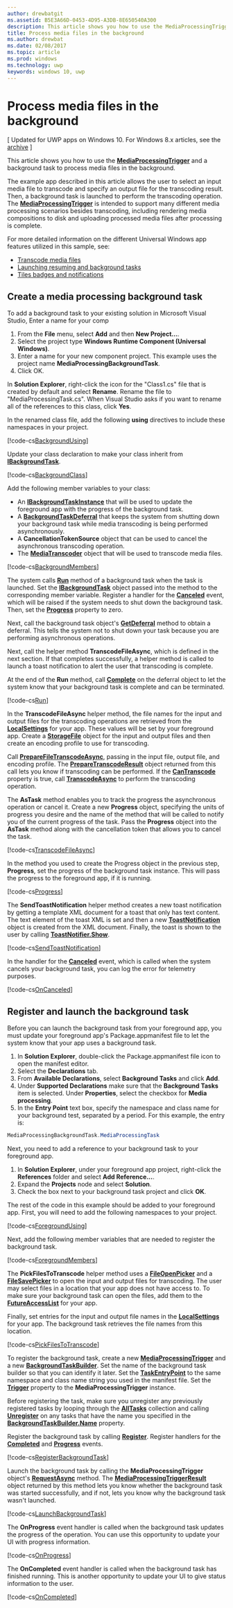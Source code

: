 ---author: drewbatgitms.assetid: B5E3A66D-0453-4D95-A3DB-8E650540A300description: This article shows you how to use the MediaProcessingTrigger and a background task to process media files in the background.title: Process media files in the backgroundms.author: drewbatms.date: 02/08/2017ms.topic: articlems.prod: windowsms.technology: uwpkeywords: windows 10, uwp---# Process media files in the background\[ Updated for UWP apps on Windows 10. For Windows 8.x articles, see the [archive](http://go.microsoft.com/fwlink/p/?linkid=619132) \]This article shows you how to use the [**MediaProcessingTrigger**](https://msdn.microsoft.com/library/windows/apps/dn806005) and a background task to process media files in the background.The example app described in this article allows the user to select an input media file to transcode and specify an output file for the transcoding result. Then, a background task is launched to perform the transcoding operation. The [**MediaProcessingTrigger**](https://msdn.microsoft.com/library/windows/apps/dn806005) is intended to support many different media processing scenarios besides transcoding, including rendering media compositions to disk and uploading processed media files after processing is complete.For more detailed information on the different Universal Windows app features utilized in this sample, see:-   [Transcode media files](transcode-media-files.md)-   [Launching resuming and background tasks](https://msdn.microsoft.com/library/windows/apps/mt227652)-   [Tiles badges and notifications](https://msdn.microsoft.com/library/windows/apps/mt185606)## Create a media processing background taskTo add a background task to your existing solution in Microsoft Visual Studio, Enter a name for your comp1.  From the **File** menu, select **Add** and then **New Project...**.2.  Select the project type **Windows Runtime Component (Universal Windows)**.3.  Enter a name for your new component project. This example uses the project name **MediaProcessingBackgroundTask**.4.  Click OK.In **Solution Explorer**, right-click the icon for the "Class1.cs" file that is created by default and select **Rename**. Rename the file to "MediaProcessingTask.cs". When Visual Studio asks if you want to rename all of the references to this class, click **Yes**.In the renamed class file, add the following **using** directives to include these namespaces in your project.                                  [!code-cs[BackgroundUsing](./code/MediaProcessingTriggerWin10/cs/MediaProcessingBackgroundTask/MediaProcessingTask.cs#SnippetBackgroundUsing)]Update your class declaration to make your class inherit from [**IBackgroundTask**](https://msdn.microsoft.com/library/windows/apps/br224794).[!code-cs[BackgroundClass](./code/MediaProcessingTriggerWin10/cs/MediaProcessingBackgroundTask/MediaProcessingTask.cs#SnippetBackgroundClass)]Add the following member variables to your class:-   An [**IBackgroundTaskInstance**](https://msdn.microsoft.com/library/windows/apps/br224797) that will be used to update the foreground app with the progress of the background task.-   A [**BackgroundTaskDeferral**](https://msdn.microsoft.com/library/windows/apps/hh700499) that keeps the system from shutting down your background task while media transcoding is being performed asynchronously.-   A **CancellationTokenSource** object that can be used to cancel the asynchronous transcoding operation.-   The [**MediaTranscoder**](https://msdn.microsoft.com/library/windows/apps/br207080) object that will be used to transcode media files.[!code-cs[BackgroundMembers](./code/MediaProcessingTriggerWin10/cs/MediaProcessingBackgroundTask/MediaProcessingTask.cs#SnippetBackgroundMembers)]The system calls [**Run**](https://msdn.microsoft.com/library/windows/apps/br224811) method of a background task when the task is launched. Set the [**IBackgroundTask**](https://msdn.microsoft.com/library/windows/apps/br224794) object passed into the method to the corresponding member variable. Register a handler for the [**Canceled**](https://msdn.microsoft.com/library/windows/apps/br224798) event, which will be raised if the system needs to shut down the background task. Then, set the [**Progress**](https://msdn.microsoft.com/library/windows/apps/br224800) property to zero.Next, call the background task object's [**GetDeferral**](https://msdn.microsoft.com/library/windows/apps/hh700507) method to obtain a deferral. This tells the system not to shut down your task because you are performing asynchronous operations.Next, call the helper method **TranscodeFileAsync**, which is defined in the next section. If that completes successfully, a helper method is called to launch a toast notification to alert the user that transcoding is complete.At the end of the **Run** method, call [**Complete**](https://msdn.microsoft.com/library/windows/apps/hh700504) on the deferral object to let the system know that your background task is complete and can be terminated.[!code-cs[Run](./code/MediaProcessingTriggerWin10/cs/MediaProcessingBackgroundTask/MediaProcessingTask.cs#SnippetRun)]In the **TranscodeFileAsync** helper method, the file names for the input and output files for the transcoding operations are retrieved from the [**LocalSettings**](https://msdn.microsoft.com/library/windows/apps/br241622) for your app. These values will be set by your foreground app. Create a [**StorageFile**](https://msdn.microsoft.com/library/windows/apps/br227171) object for the input and output files and then create an encoding profile to use for transcoding.Call [**PrepareFileTranscodeAsync**](https://msdn.microsoft.com/library/windows/apps/hh700936), passing in the input file, output file, and encoding profile. The [**PrepareTranscodeResult**](https://msdn.microsoft.com/library/windows/apps/hh700941) object returned from this call lets you know if transcoding can be performed. If the [**CanTranscode**](https://msdn.microsoft.com/library/windows/apps/hh700942) property is true, call [**TranscodeAsync**](https://msdn.microsoft.com/library/windows/apps/hh700946) to perform the transcoding operation.The **AsTask** method enables you to track the progress the asynchronous operation or cancel it. Create a new **Progress** object, specifying the units of progress you desire and the name of the method that will be called to notify you of the current progress of the task. Pass the **Progress** object into the **AsTask** method along with the cancellation token that allows you to cancel the task.[!code-cs[TranscodeFileAsync](./code/MediaProcessingTriggerWin10/cs/MediaProcessingBackgroundTask/MediaProcessingTask.cs#SnippetTranscodeFileAsync)]In the method you used to create the Progress object in the previous step, **Progress**, set the progress of the background task instance. This will pass the progress to the foreground app, if it is running.[!code-cs[Progress](./code/MediaProcessingTriggerWin10/cs/MediaProcessingBackgroundTask/MediaProcessingTask.cs#SnippetProgress)]The **SendToastNotification** helper method creates a new toast notification by getting a template XML document for a toast that only has text content. The text element of the toast XML is set and then a new [**ToastNotification**](https://msdn.microsoft.com/library/windows/apps/br208641) object is created from the XML document. Finally, the toast is shown to the user by calling [**ToastNotifier.Show**](https://msdn.microsoft.com/library/windows/apps/br208659).[!code-cs[SendToastNotification](./code/MediaProcessingTriggerWin10/cs/MediaProcessingBackgroundTask/MediaProcessingTask.cs#SnippetSendToastNotification)]In the handler for the [**Canceled**](https://msdn.microsoft.com/library/windows/apps/Windows.ApplicationModel.Background.IBackgroundTaskInstance.Canceled) event, which is called when the system cancels your background task, you can log the error for telemetry purposes.[!code-cs[OnCanceled](./code/MediaProcessingTriggerWin10/cs/MediaProcessingBackgroundTask/MediaProcessingTask.cs#SnippetOnCanceled)]## Register and launch the background taskBefore you can launch the background task from your foreground app, you must update your foreground app's Package.appmanifest file to let the system know that your app uses a background task.1.  In **Solution Explorer**, double-click the Package.appmanifest file icon to open the manifest editor.2.  Select the **Declarations** tab.3.  From **Available Declarations**, select **Background Tasks** and click **Add**.4.  Under **Supported Declarations** make sure that the **Background Tasks** item is selected. Under **Properties**, select the checkbox for **Media processing**.5.  In the **Entry Point** text box, specify the namespace and class name for your background test, separated by a period. For this example, the entry is:   ```csharp   MediaProcessingBackgroundTask.MediaProcessingTask   ```Next, you need to add a reference to your background task to your foreground app.1.  In **Solution Explorer**, under your foreground app project, right-click the **References** folder and select **Add Reference...**.2.  Expand the **Projects** node and select **Solution**.3.  Check the box next to your background task project and click **OK**.The rest of the code in this example should be added to your foreground app. First, you will need to add the following namespaces to your project.[!code-cs[ForegroundUsing](./code/MediaProcessingTriggerWin10/cs/MediaProcessingTriggerWin10/MainPage.xaml.cs#SnippetForegroundUsing)]Next, add the following member variables that are needed to register the background task.[!code-cs[ForegroundMembers](./code/MediaProcessingTriggerWin10/cs/MediaProcessingTriggerWin10/MainPage.xaml.cs#SnippetForegroundMembers)]The **PickFilesToTranscode** helper method uses a [**FileOpenPicker**](https://msdn.microsoft.com/library/windows/apps/br207847) and a [**FileSavePicker**](https://msdn.microsoft.com/library/windows/apps/br207871) to open the input and output files for transcoding. The user may select files in a location that your app does not have access to. To make sure your background task can open the files, add them to the [**FutureAccessList**](https://msdn.microsoft.com/library/windows/apps/br207457) for your app.Finally, set entries for the input and output file names in the [**LocalSettings**](https://msdn.microsoft.com/library/windows/apps/br241622) for your app. The background task retrieves the file names from this location.[!code-cs[PickFilesToTranscode](./code/MediaProcessingTriggerWin10/cs/MediaProcessingTriggerWin10/MainPage.xaml.cs#SnippetPickFilesToTranscode)]To register the background task, create a new [**MediaProcessingTrigger**](https://msdn.microsoft.com/library/windows/apps/dn806005) and a new [**BackgroundTaskBuilder**](https://msdn.microsoft.com/library/windows/apps/br224768). Set the name of the background task builder so that you can identify it later. Set the [**TaskEntryPoint**](https://msdn.microsoft.com/library/windows/apps/br224774) to the same namespace and class name string you used in the manifest file. Set the [**Trigger**](https://msdn.microsoft.com/library/windows/apps/dn641725) property to the **MediaProcessingTrigger** instance.Before registering the task, make sure you unregister any previously registered tasks by looping through the [**AllTasks**](https://msdn.microsoft.com/library/windows/apps/br224787) collection and calling [**Unregister**](https://msdn.microsoft.com/library/windows/apps/br229870) on any tasks that have the name you specified in the [**BackgroundTaskBuilder.Name**](https://msdn.microsoft.com/library/windows/apps/br224771) property.Register the background task by calling [**Register**](https://msdn.microsoft.com/library/windows/apps/br224772). Register handlers for the [**Completed**](https://msdn.microsoft.com/library/windows/apps/br224788) and [**Progress**](https://msdn.microsoft.com/library/windows/apps/br224808) events.[!code-cs[RegisterBackgroundTask](./code/MediaProcessingTriggerWin10/cs/MediaProcessingTriggerWin10/MainPage.xaml.cs#SnippetRegisterBackgroundTask)]Launch the background task by calling the **MediaProcessingTrigger** object's [**RequestAsync**](https://msdn.microsoft.com/library/windows/apps/dn765071) method. The [**MediaProcessingTriggerResult**](https://msdn.microsoft.com/library/windows/apps/dn806007) object returned by this method lets you know whether the background task was started successfully, and if not, lets you know why the background task wasn't launched.[!code-cs[LaunchBackgroundTask](./code/MediaProcessingTriggerWin10/cs/MediaProcessingTriggerWin10/MainPage.xaml.cs#SnippetLaunchBackgroundTask)]The **OnProgress** event handler is called when the background task updates the progress of the operation. You can use this opportunity to update your UI with progress information.[!code-cs[OnProgress](./code/MediaProcessingTriggerWin10/cs/MediaProcessingTriggerWin10/MainPage.xaml.cs#SnippetOnProgress)]The **OnCompleted** event handler is called when the background task has finished running. This is another opportunity to update your UI to give status information to the user.[!code-cs[OnCompleted](./code/MediaProcessingTriggerWin10/cs/MediaProcessingTriggerWin10/MainPage.xaml.cs#SnippetOnCompleted)]  